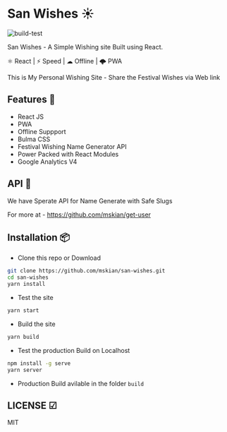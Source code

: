 # San Wishes ☀

![build-test](https://github.com/mskian/san-wishes/workflows/build-test/badge.svg)

San Wishes - A Simple Wishing site Built using React.

⚛ React | ⚡ Speed | ☁ Offline | 🌩 PWA

This is My Personal Wishing Site - Share the Festival Wishes via Web link

## Features 🍔

- React JS
- PWA
- Offline Suppport
- Bulma CSS
- Festival Wishing Name Generator API
- Power Packed with React Modules
- Google Analytics V4

## API 🍪

We have Sperate API for Name Generate with Safe Slugs

For more at - <https://github.com/mskian/get-user>

## Installation 📦

- Clone this repo or Download

```sh
git clone https://github.com/mskian/san-wishes.git
cd san-wishes
yarn install
```

- Test the site

```sh
yarn start
```

- Build the site

```sh
yarn build
```

- Test the production Build on Localhost

```sh
npm install -g serve
yarn server
```

- Production Build avilable in the folder `build`

## LICENSE ☑

MIT

